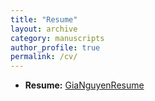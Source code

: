 ```yaml
---
title: "Resume"
layout: archive
category: manuscripts
author_profile: true
permalink: /cv/
---
```

- **Resume:** [GiaNguyenResume](http://gnguyen2.github.io/files/Resume2.pdf)
